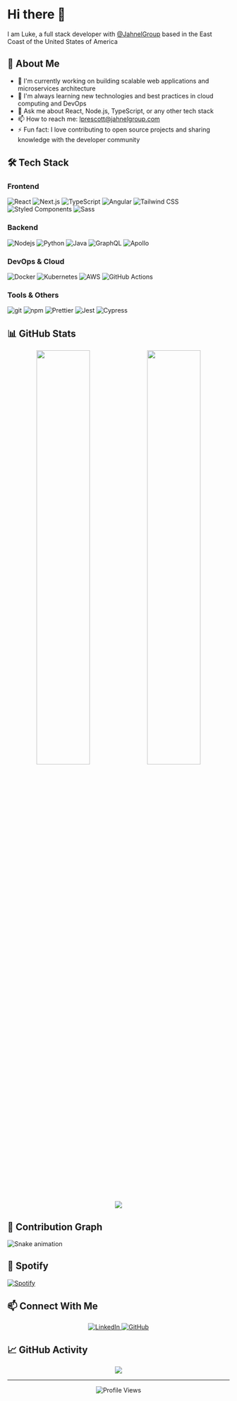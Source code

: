 # Hi there 👋

I am Luke, a full stack developer with [@JahnelGroup](https://www.jahnelgroup.com/) based in the East Coast of the United States of America <img src="https://cdn-icons-png.flaticon.com/512/323/323310.png" width="13"/>

## 🚀 About Me

-   🔭 I'm currently working on building scalable web applications and microservices architecture
-   🌱 I'm always learning new technologies and best practices in cloud computing and DevOps
-   💬 Ask me about React, Node.js, TypeScript, or any other tech stack
-   📫 How to reach me: [lprescott@jahnelgroup.com](mailto:lprescott@jahnelgroup.com)
-   ⚡ Fun fact: I love contributing to open source projects and sharing knowledge with the developer community

## 🛠️ Tech Stack

### Frontend

<p>
  <img alt="React" src="https://img.shields.io/badge/-React-45b8d8?style=flat-square&logo=react&logoColor=white" />
  <img alt="Next.js" src="https://img.shields.io/badge/-Next.js-000000?style=flat-square&logo=next.js&logoColor=white" />
  <img alt="TypeScript" src="https://img.shields.io/badge/-TypeScript-007ACC?style=flat-square&logo=typescript&logoColor=white" />
  <img alt="Angular" src="https://img.shields.io/badge/-Angular-DD0031?style=flat-square&logo=angular&logoColor=white" />
  <img alt="Tailwind CSS" src="https://img.shields.io/badge/-Tailwind_CSS-38B2AC?style=flat-square&logo=tailwind-css&logoColor=white" />
  <img alt="Styled Components" src="https://img.shields.io/badge/-Styled_Components-db7092?style=flat-square&logo=styled-components&logoColor=white" />
  <img alt="Sass" src="https://img.shields.io/badge/-Sass-CC6699?style=flat-square&logo=sass&logoColor=white" />
</p>

### Backend

<p>
  <img alt="Nodejs" src="https://img.shields.io/badge/-Nodejs-43853d?style=flat-square&logo=Node.js&logoColor=white" />
  <img alt="Python" src="https://img.shields.io/badge/-Python-green?style=flat-square&logo=python&logoColor=white" />
  <img alt="Java" src="https://img.shields.io/badge/-Java-red?style=flat-square&logo=Java&logoColor=white" />
  <img alt="GraphQL" src="https://img.shields.io/badge/-GraphQL-E10098?style=flat-square&logo=graphql&logoColor=white" />
  <img alt="Apollo" src="https://img.shields.io/badge/-Apollo%20GraphQL-311C87?style=flat-square&logo=apollo-graphql&logoColor=white" />
</p>

### DevOps & Cloud

<p>
  <img alt="Docker" src="https://img.shields.io/badge/-Docker-46a2f1?style=flat-square&logo=docker&logoColor=white" />
  <img alt="Kubernetes" src="https://img.shields.io/badge/-Kubernetes-326CE5?style=flat-square&logo=kubernetes&logoColor=white" />
  <img alt="AWS" src="https://img.shields.io/badge/-AWS-232F3E?style=flat-square&logo=amazon-aws&logoColor=white" />
  <img alt="GitHub Actions" src="https://img.shields.io/badge/-GitHub_Actions-2088FF?style=flat-square&logo=github-actions&logoColor=white" />
</p>

### Tools & Others

<p>
  <img alt="git" src="https://img.shields.io/badge/-Git-F05032?style=flat-square&logo=git&logoColor=white" />
  <img alt="npm" src="https://img.shields.io/badge/-NPM-CB3837?style=flat-square&logo=npm&logoColor=white" />
  <img alt="Prettier" src="https://img.shields.io/badge/-Prettier-46a2f1?style=flat-square&logo=prettier&logoColor=white" />
  <img alt="Jest" src="https://img.shields.io/badge/-Jest-C21325?style=flat-square&logo=jest&logoColor=white" />
  <img alt="Cypress" src="https://img.shields.io/badge/-Cypress-17202C?style=flat-square&logo=cypress&logoColor=white" />
</p>

## 📊 GitHub Stats

<p align="center">
  <img width="49%" src="https://github-readme-streak-stats.herokuapp.com?user=lprescott&theme=dark&hide_border=true" />
  <img width="49%" src="https://github-readme-stats-git-masterrstaa-rickstaa.vercel.app/api?username=lprescott&show_icons=true&theme=dark&hide_border=true&count_private=true" />
</p>

<p align="center">
  <img src="https://github-profile-trophy.vercel.app/?username=lprescott&theme=darkhub&no-frame=true&column=7&margin-w=15&margin-h=15" />
</p>

## 🐍 Contribution Graph

![Snake animation](https://github.com/lprescott/lprescott/blob/output/github-contribution-grid-snake.svg)

## 🎵 Spotify

[![Spotify](https://novatorem.vercel.app/api/spotify)](https://open.spotify.com/user/ran491z2kas8p5d23x6ivvfm0)

## 📫 Connect With Me

<p align="center">
  <a href="https://linkedin.com/in/lukerobertprescott">
    <img alt="LinkedIn" src="https://img.shields.io/badge/-LinkedIn-0077B5?style=flat-square&logo=linkedin&logoColor=white" />
  </a>
  <a href="https://github.com/lprescott">
    <img alt="GitHub" src="https://img.shields.io/badge/-GitHub-181717?style=flat-square&logo=github&logoColor=white" />
  </a>
</p>

## 📈 GitHub Activity

<p align="center">
  <img src="https://github-readme-activity-graph.vercel.app/graph?username=lprescott&theme=react-dark&hide_border=true&area=true" />
</p>

---

<p align="center">
  <img src="https://komarev.com/ghpvc/?username=lprescott&label=Profile%20views&color=0e75b6&style=flat" alt="Profile Views" />
</p>
